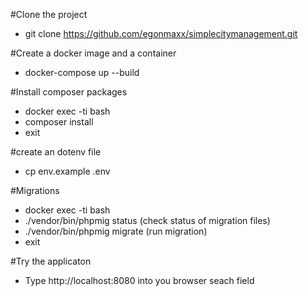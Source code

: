#Clone the project

* git clone https://github.com/egonmaxx/simplecitymanagement.git

#Create a docker image and a container

* docker-compose up --build

#Install composer packages

* docker exec -ti <name of container> bash
* composer install
* exit

#create an dotenv file

* cp env.example .env

#Migrations

* docker exec -ti <name of container> bash
* ./vendor/bin/phpmig status (check status of migration files)
* ./vendor/bin/phpmig migrate (run migration)
* exit

#Try the applicaton

* Type http://localhost:8080 into you browser seach field

